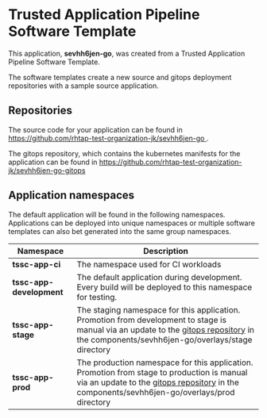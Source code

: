 # Trusted Application Pipeline Software Template

This application, **sevhh6jen-go**, was created from a Trusted Application Pipeline Software Template.

The software templates create a new source and gitops deployment repositories with a sample source application. 

## Repositories

The source code for your application can be found in [https://github.com/rhtap-test-organization-jk/sevhh6jen-go ](https://github.com/rhtap-test-organization-jk/sevhh6jen-go ).
 
The gitops repository, which contains the kubernetes manifests for the application can be found in 
[https://github.com/rhtap-test-organization-jk/sevhh6jen-go-gitops ](https://github.com/rhtap-test-organization-jk/sevhh6jen-go-gitops ) 

## Application namespaces 

The default application will be found in the following namespaces. Applications can be deployed into unique namespaces or multiple software templates can also bet generated into the same group namespaces.  

|  Namespace   |  Description   |  
| -------- | -------- |
| **tssc-app-ci** | The namespace used for CI workloads |
| **tssc-app-development** | The default application during development. Every build will be deployed to this namespace for testing. |
| **tssc-app-stage** | The staging namespace for this application. Promotion from development to stage is manual via an update to the [gitops repository](https://github.com/rhtap-test-organization-jk/sevhh6jen-go-gitops ) in the components/sevhh6jen-go/overlays/stage directory |
| **tssc-app-prod** | The production namespace for this application. Promotion from stage to production is manual via an update to the [gitops repository](https://github.com/rhtap-test-organization-jk/sevhh6jen-go-gitops ) in the components/sevhh6jen-go/overlays/prod directory |